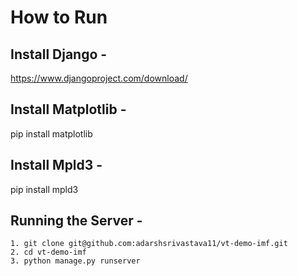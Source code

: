 # How to Run
## Install Django - 
https://www.djangoproject.com/download/
## Install Matplotlib - 
pip install matplotlib
## Install Mpld3 - 
pip install mpld3
## Running the Server - 
```
1. git clone git@github.com:adarshsrivastava11/vt-demo-imf.git
2. cd vt-demo-imf
3. python manage.py runserver

```

